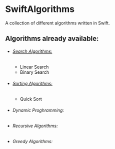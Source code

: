 # SwiftAlgorithms
A collection of different algorithms written in Swift.



## Algorithms already available:

- ###### [Search Algorithms: ](https://github.com/DavidRFerreira/SwiftAlgorithms/tree/master/searchAlgorithms)
  - Linear Search
  - Binary Search

- ###### [Sorting Algorithms: ](https://github.com/DavidRFerreira/SwiftAlgorithms/tree/master/sortingAlgorithms)
  - Quick Sort
  
- ###### Dynamic Proghramming:

- ###### Recursive Algorithms:

- ###### Greedy Algorithms:

